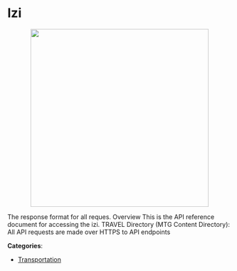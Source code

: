 # Izi
<p align="center">
    <img width="400" src="https://raw.githubusercontent.com/apis-list/apis-list/apis/izi/logo_256x256.png" />
</p>

The response format for all reques. Overview This is the API reference document for accessing the izi. TRAVEL Directory (MTG Content Directory): All API requests are made over HTTPS to API endpoints



**Categories**:
- [Transportation](https://github.com/apis-list/apis-list#transportation)




